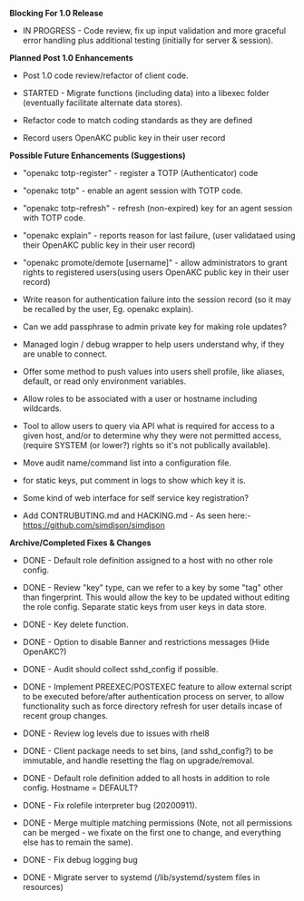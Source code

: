 **Blocking For 1.0 Release**

* IN PROGRESS - Code review, fix up input validation and more graceful error handling plus
  additional testing (initially for server & session).


**Planned Post 1.0 Enhancements**

* Post 1.0 code review/refactor of client code.

* STARTED - Migrate functions (including data) into a libexec folder
  (eventually facilitate alternate data stores).

* Refactor code to match coding standards as they are defined

* Record users OpenAKC public key in their user record


**Possible Future Enhancements (Suggestions)**

* "openakc totp-register" - register a TOTP (Authenticator) code
* "openakc totp" - enable an agent session with TOTP code.
* "openakc totp-refresh" - refresh (non-expired) key for an agent session with TOTP code.

* "openakc explain" - reports reason for last failure, (user validataed using
  their OpenAKC public key in their user record)

* "openakc promote/demote [username]" - allow administrators to grant
  rights to registered users(using users OpenAKC public key in their user
  record)

* Write reason for authentication failure into the session record (so it may
  be recalled by the user, Eg. openakc explain).

* Can we add passphrase to admin private key for making role updates?

* Managed login / debug wrapper to help users understand why, if they are
  unable to connect.

* Offer some method to push values into users shell profile, like aliases,
  default, or read only environment variables.

* Allow roles to be associated with a user or hostname including wildcards.

* Tool to allow users to query via API what is required for access to a given
  host, and/or to determine why they were not permitted access,
  (require SYSTEM (or lower?) rights so it's not publically available).

* Move audit name/command list into a configuration file.

* for static keys, put comment in logs to show which key it is.

* Some kind of web interface for self service key registration?

* Add CONTRUBUTING.md and HACKING.md - As seen here:-
  https://github.com/simdjson/simdjson


**Archive/Completed Fixes & Changes**

* DONE - Default role definition assigned to a host with no other role config.

* DONE - Review "key" type, can we refer to a key by some "tag" other than
  fingerprint.  This would allow the key to be updated without editing the
  role config. Separate static keys from user keys in data store.

* DONE - Key delete function.

* DONE - Option to disable Banner and restrictions messages (Hide OpenAKC?)

* DONE - Audit should collect sshd_config if possible.

* DONE - Implement PREEXEC/POSTEXEC feature to allow external script to be executed
  before/after authentication process on server, to allow functionality such
  as force directory refresh for user details incase of recent group changes.

* DONE - Review log levels due to issues with rhel8

* DONE - Client package needs to set bins, (and sshd_config?) to be immutable, and
  handle resetting the flag on upgrade/removal.

* DONE - Default role definition added to all hosts in addition to role config.
  Hostname = DEFAULT?

* DONE - Fix rolefile interpreter bug (20200911).

* DONE - Merge multiple matching permissions (Note, not all permissions can
  be merged - we fixate on the first one to change, and everything else has
  to remain the same).

* DONE - Fix debug logging bug

* DONE - Migrate server to systemd (/lib/systemd/system files in resources)
